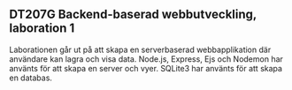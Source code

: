 ## DT207G Backend-baserad webbutveckling, laboration 1
Laborationen går ut på att skapa en serverbaserad webbapplikation där användare
kan lagra och visa data. Node.js, Express, Ejs och Nodemon har använts för
att skapa en server och vyer. SQLite3 har använts för att skapa en databas.
